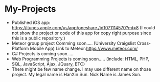 # My-Projects
- Published iOS app: https://itunes.apple.com/us/app/oneshare./id1071114570?mt=8
  (I could not show the project or code of this app for copy right purpose since this is a public repository.)
- Meteor group project Comming soon..... (University Craigslist Cross-Platform Mobile App) Link to Meteor:https://www.meteor.com/
- C# Projects is coming soon.....
- Web Programming Projects is coming soon..... (include: HTML, PHP, SQL, JavaScript, Ajax, JQuary, ETC)
- There might be few name change. I may use different name on those project. My legal name is HanXin Sun. Nick Name is James Sun.
